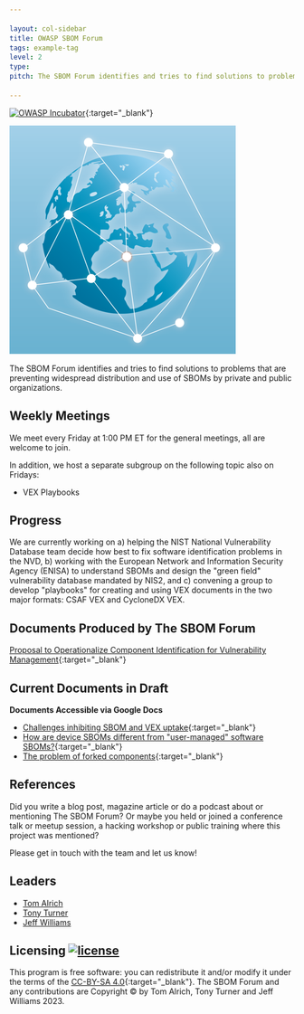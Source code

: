 ```yaml
---

layout: col-sidebar
title: OWASP SBOM Forum
tags: example-tag
level: 2
type: 
pitch: The SBOM Forum identifies and tries to find solutions to problems that are preventing widespread distribution and use of SBOMs by private and public organizations.

---
```


[![OWASP Incubator](https://img.shields.io/badge/owasp-incubator-blue.svg)](https://www.owasp.org/index.php/OWASP_Project_Inventory#tab=Incubator_Projects){:target="_blank"}

![Project Logo](assets/images/forum_logo_sm.png)

The SBOM Forum identifies and tries to find solutions to problems that are preventing widespread distribution and use of SBOMs by private and public organizations.

## Weekly Meetings

We meet every Friday at 1:00 PM ET for the general meetings, all are welcome to join. 

In addition, we host a separate subgroup on the following topic also on Fridays:
* VEX Playbooks

## Progress

We are currently working on a) helping the NIST National Vulnerability Database team decide how best to fix software identification problems in the NVD, b) working with the European Network and Information Security Agency (ENISA) to understand SBOMs and design the "green field" vulnerability database mandated by NIS2, and c) convening a group to develop "playbooks" for creating and using VEX documents in the two major formats: CSAF VEX and CycloneDX VEX.

## Documents Produced by The SBOM Forum

[Proposal to Operationalize Component Identification for Vulnerability Management](https://owasp.org/assets/files/posts/A%20Proposal%20to%20Operationalize%20Component%20Identification%20for%20Vulnerability%20Management.pdf){:target="_blank"}

## Current Documents in Draft 
**Documents Accessible via Google Docs**

* [Challenges inhibiting SBOM and VEX uptake](https://docs.google.com/document/d/1FBFdSFaMnOq43b4oWV741ETSRb8TQUiqXpHSQywr1MU/edit){:target="_blank"}
* [How are device SBOMs different from "user-managed" software SBOMs?](https://docs.google.com/document/d/1UHNRdNzhC5o4nvdkVwHwcsONi3qVgM0ABgbfhm8jpVY/edit){:target="_blank"}
* [The problem of forked components](https://docs.google.com/document/d/1DBeOJEFbdkdaJaaflMpqDy4NQdhSi70pJTX6YJkqS60/edit){:target="_blank"}

## References

Did you write a blog post, magazine article or do a podcast about or mentioning The SBOM Forum? Or maybe you held or joined a conference talk or meetup session, a hacking workshop or public training where this project was mentioned?

Please get in touch with the team and let us know!

## Leaders

* [Tom Alrich](mailto:tom@tomalrich.com)
* [Tony Turner](mailto:tony.turner@owasp.org)
* [Jeff Williams](mailto:planetlevel@gmail.com)

## Licensing [![license](https://img.shields.io/github/license/owasp/www-project-sbom-forum.svg)](LICENSE)

This program is free software: you can redistribute it and/or modify it under the terms of the [CC-BY-SA 4.0](LICENSE){:target="_blank"}. The SBOM Forum and any contributions are Copyright © by Tom Alrich, Tony Turner and Jeff Williams 2023.

